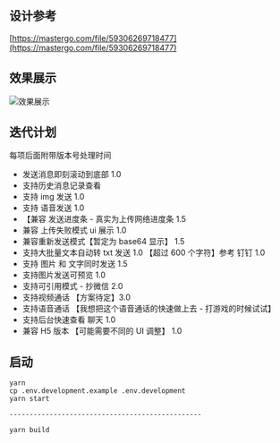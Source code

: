 ## 设计参考

[https://mastergo.com/file/59306269718477](https://mastergo.com/file/59306269718477)

## 效果展示

![效果展示](https://cdn.surest.cn/images/Snipaste_2022-04-25_23-15-38.png)

## 迭代计划

每项后面附带版本号处理时间

-   发送消息即刻滚动到底部 1.0
-   支持历史消息记录查看
-   支持 img 发送 1.0
-   支持 语音发送 1.0
-   【兼容 发送进度条 - 真实为上传网络进度条 1.5
-   兼容 上传失败模式 ui 展示 1.0
-   兼容重新发送模式【暂定为 base64 显示】 1.5
-   支持大批量文本自动转 txt 发送 1.0 【超过 600 个字符】参考 钉钉 1.0
-   支持 图片 和 文字同时发送 1.5
-   支持图片发送可预览 1.0
-   支持可引用模式 - 抄微信 2.0
-   支持视频通话 【方案待定】3.0
-   支持语音通话 【我想把这个语音通话的快速做上去 - 打游戏的时候试试】
-   支持后台快速查看 聊天 1.0
-   兼容 H5 版本 【可能需要不同的 UI 调整】 1.0

## 启动

    yarn
    cp .env.development.example .env.development
    yarn start

    ------------------------------------------------

    yarn build
